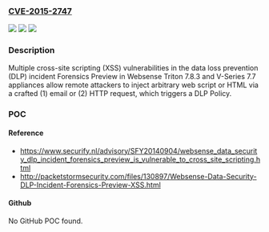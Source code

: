 ### [CVE-2015-2747](https://cve.mitre.org/cgi-bin/cvename.cgi?name=CVE-2015-2747)
![](https://img.shields.io/static/v1?label=Product&message=n%2Fa&color=blue)
![](https://img.shields.io/static/v1?label=Version&message=n%2Fa&color=blue)
![](https://img.shields.io/static/v1?label=Vulnerability&message=n%2Fa&color=brighgreen)

### Description

Multiple cross-site scripting (XSS) vulnerabilities in the data loss prevention (DLP) incident Forensics Preview in Websense Triton 7.8.3 and V-Series 7.7 appliances allow remote attackers to inject arbitrary web script or HTML via a crafted (1) email or (2) HTTP request, which triggers a DLP Policy.

### POC

#### Reference
- https://www.securify.nl/advisory/SFY20140904/websense_data_security_dlp_incident_forensics_preview_is_vulnerable_to_cross_site_scripting.html
- http://packetstormsecurity.com/files/130897/Websense-Data-Security-DLP-Incident-Forensics-Preview-XSS.html

#### Github
No GitHub POC found.

